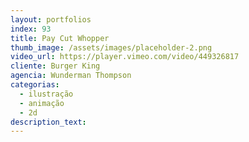 ```yaml
---
layout: portfolios
index: 93
title: Pay Cut Whopper
thumb_image: /assets/images/placeholder-2.png
video_url: https://player.vimeo.com/video/449326817
cliente: Burger King
agencia: Wunderman Thompson
categorias:
  - ilustração
  - animação
  - 2d
description_text:
---
```

